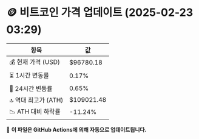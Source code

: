 # 🪙 비트코인 가격 업데이트 (2025-02-23 03:29)

| 항목                | 값 |
|--------------------|----------------|
| 💰 현재 가격 (USD) | $96780.18 |
| ⏳ 1시간 변동률    | 0.17% |
| 📆 24시간 변동률   | 0.65% |
| 🔝 역대 최고가 (ATH) | $109021.48 |
| 📉 ATH 대비 하락률 | -11.24% |

🔄 **이 파일은 GitHub Actions에 의해 자동으로 업데이트됩니다.**
